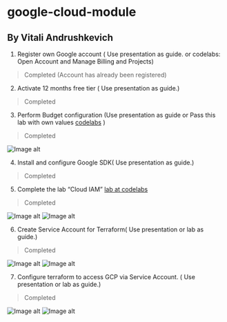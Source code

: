 # google-cloud-module
## By Vitali Andrushkevich
1. Register own Google account ( Use presentation as guide. or codelabs: Open Account and Manage Billing and Projects)

> Completed (Account has already been registered)

2. Activate 12 months free tier ( Use presentation as guide.)

> Completed

3. Perform Budget configuration (Use presentation as guide or Pass this lab with own values [codelabs][1] )
> Completed

![Image alt](https://github.com/MNT-Lab/google-cloud-module/blob/vandrushkevich/img/biilling.png)

4. Install and configure Google SDK( Use presentation as guide.)
> Completed

5. Complete the lab “Cloud IAM” [lab at codelabs][2]
> Completed

![Image alt](https://github.com/MNT-Lab/google-cloud-module/blob/vandrushkevich/img/firefox_jtN6Re4TPN.png)
![Image alt](https://github.com/MNT-Lab/google-cloud-module/blob/vandrushkevich/img/firefox_YTP59QdkV3.png)

6. Create Service Account for Terraform( Use presentation or lab as guide.)
> Completed

![Image alt](https://github.com/MNT-Lab/google-cloud-module/blob/vandrushkevich/img/firefox_jtN6Re4TPN.png)
![Image alt](https://github.com/MNT-Lab/google-cloud-module/blob/vandrushkevich/img/ter-adm.png)

7. Configure terraform to access GCP via Service Account. ( Use presentation or lab as guide.)
> Completed 

![Image alt](https://github.com/MNT-Lab/google-cloud-module/blob/vandrushkevich/img/putty_kR7JZSPRba.png)
![Image alt](https://github.com/MNT-Lab/google-cloud-module/blob/vandrushkevich/img/ter-init.png)

[1]: https://codelabs.developers.google.com/codelabs/gcp-infra-billing-administration/index.html?index=..%2F..cloud#0
[2]: https://codelabs.developers.google.com/codelabs/gcp-infra-cloud-iam/index.html?index=..%2F..cloud#0
